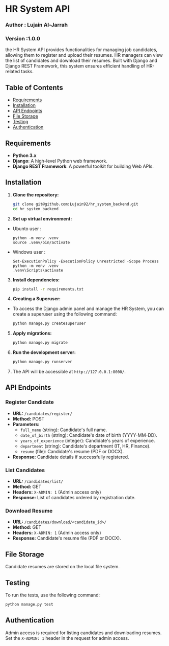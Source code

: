 # HR System API
### Author : Lujain Al-Jarrah
### Version :1.0.0

the HR System API provides functionalities for managing job candidates, allowing them to register and upload their resumes. HR managers can view the list of candidates and download their resumes. Built with Django and Django REST Framework, this system ensures efficient handling of HR-related tasks.

## Table of Contents

- [Requirements](#requirements)
- [Installation](#installation)
- [API Endpoints](#api-endpoints)
- [File Storage](#file-storage)
- [Testing](#testing)
- [Authentication](#authentication)

## Requirements

- **Python 3.x**
- **Django**: A high-level Python web framework.
- **Django REST Framework**: A powerful toolkit for building Web APIs.

## Installation

1. **Clone the repository:**

   ```bash
   git clone git@github.com:Lujain92/hr_system_backend.git
   cd hr_system_backend
   ```

2. **Set up virtual environment:**
 *  Ubunto user :
      ```
      python -m venv .venv
      source .venv/bin/activate
      ```
* Windows  user :
   ```
   Set-ExecutionPolicy -ExecutionPolicy Unrestricted -Scope Process
   python -m venv .venv
   .venv\Scripts\activate 
   ```


3. **Install dependencies:**

   ```bash
   pip install -r requirements.txt
   ```
4. **Creating a Superuser:**

* To access the Django admin panel and manage the HR System, you can create a superuser using the following command:

    ```bash
    python manage.py createsuperuser
    ```

5. **Apply migrations:**

   ```bash
   python manage.py migrate
   ```

6. **Run the development server:**

   ```bash
   python manage.py runserver
   ```

7. The API will be accessible at `http://127.0.0.1:8000/`.

## API Endpoints

### Register Candidate

- **URL:** `/candidates/register/`
- **Method:** POST
- **Parameters:**
  - `full_name` (string): Candidate's full name.
  - `date_of_birth` (string): Candidate's date of birth (YYYY-MM-DD).
  - `years_of_experience` (integer): Candidate's years of experience.
  - `department` (string): Candidate's department (IT, HR, Finance).
  - `resume` (file): Candidate's resume (PDF or DOCX).
- **Response:** Candidate details if successfully registered.

### List Candidates

- **URL:** `/candidates/list/`
- **Method:** GET
- **Headers:** `X-ADMIN: 1` (Admin access only)
- **Response:** List of candidates ordered by registration date.

### Download Resume

- **URL:** `/candidates/download/<candidate_id>/`
- **Method:** GET
- **Headers:** `X-ADMIN: 1` (Admin access only)
- **Response:** Candidate's resume file (PDF or DOCX).

## File Storage

Candidate resumes are stored on the local file system.

## Testing

To run the tests, use the following command:

```bash
python manage.py test
```

## Authentication

Admin access is required for listing candidates and downloading resumes. Set the `X-ADMIN: 1` header in the request for admin access.

